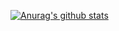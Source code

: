 [![Anurag's github stats](https://github-readme-stats.vercel.app/api?username=AhmedKhattak)](https://github.com/AhmedKhattak/github-readme-stats)

